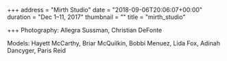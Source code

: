 +++
address = "Mirth Studio"
date = "2018-09-06T20:06:07+00:00"
duration = "Dec 1–11, 2017"
thumbnail = ""
title = "mirth_studio"

+++
Photography: Allegra Sussman, Christian DeFonte

Models: Hayett McCarthy, Briar McQuilkin, Bobbi Menuez, Lida Fox, Adinah Dancyger, Paris Reid